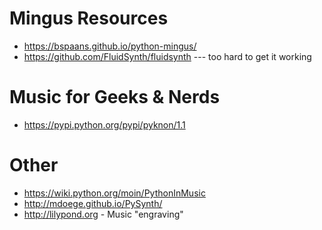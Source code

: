 
# Mingus Resources

* https://bspaans.github.io/python-mingus/
* https://github.com/FluidSynth/fluidsynth --- too hard to get it working

# Music for Geeks & Nerds
* https://pypi.python.org/pypi/pyknon/1.1

# Other
* https://wiki.python.org/moin/PythonInMusic
* http://mdoege.github.io/PySynth/
* http://lilypond.org - Music "engraving"


